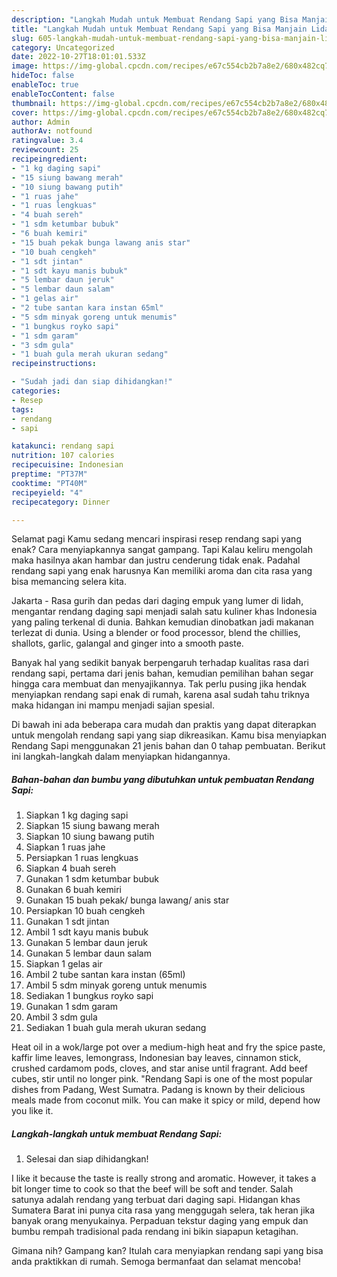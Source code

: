```yaml
---
description: "Langkah Mudah untuk Membuat Rendang Sapi yang Bisa Manjain Lidah "
title: "Langkah Mudah untuk Membuat Rendang Sapi yang Bisa Manjain Lidah "
slug: 605-langkah-mudah-untuk-membuat-rendang-sapi-yang-bisa-manjain-lidah
category: Uncategorized
date: 2022-10-27T18:01:01.533Z
image: https://img-global.cpcdn.com/recipes/e67c554cb2b7a8e2/680x482cq70/rendang-sapi-foto-resep-utama.jpg
hideToc: false
enableToc: true
enableTocContent: false
thumbnail: https://img-global.cpcdn.com/recipes/e67c554cb2b7a8e2/680x482cq70/rendang-sapi-foto-resep-utama.jpg
cover: https://img-global.cpcdn.com/recipes/e67c554cb2b7a8e2/680x482cq70/rendang-sapi-foto-resep-utama.jpg
author: Admin
authorAv: notfound
ratingvalue: 3.4
reviewcount: 25
recipeingredient:
- "1 kg daging sapi"
- "15 siung bawang merah"
- "10 siung bawang putih"
- "1 ruas jahe"
- "1 ruas lengkuas"
- "4 buah sereh"
- "1 sdm ketumbar bubuk"
- "6 buah kemiri"
- "15 buah pekak bunga lawang anis star"
- "10 buah cengkeh"
- "1 sdt jintan"
- "1 sdt kayu manis bubuk"
- "5 lembar daun jeruk"
- "5 lembar daun salam"
- "1 gelas air"
- "2 tube santan kara instan 65ml"
- "5 sdm minyak goreng untuk menumis"
- "1 bungkus royko sapi"
- "1 sdm garam"
- "3 sdm gula"
- "1 buah gula merah ukuran sedang"
recipeinstructions:

- "Sudah jadi dan siap dihidangkan!"
categories:
- Resep
tags:
- rendang
- sapi

katakunci: rendang sapi 
nutrition: 107 calories
recipecuisine: Indonesian
preptime: "PT37M"
cooktime: "PT40M"
recipeyield: "4"
recipecategory: Dinner

---
```



Selamat pagi Kamu sedang mencari inspirasi resep rendang sapi yang enak? Cara menyiapkannya sangat gampang. Tapi Kalau keliru mengolah maka hasilnya akan hambar dan justru cenderung tidak enak. Padahal rendang sapi yang enak harusnya Kan memiliki aroma dan cita rasa yang bisa memancing selera kita.


Jakarta - Rasa gurih dan pedas dari daging empuk yang lumer di lidah, mengantar rendang daging sapi menjadi salah satu kuliner khas Indonesia yang paling terkenal di dunia. Bahkan kemudian dinobatkan jadi makanan terlezat di dunia. Using a blender or food processor, blend the chillies, shallots, garlic, galangal and ginger into a smooth paste.

Banyak hal yang sedikit banyak berpengaruh terhadap kualitas rasa dari rendang sapi, pertama dari jenis bahan, kemudian pemilihan bahan segar hingga cara membuat dan menyajikannya. Tak perlu pusing jika hendak menyiapkan rendang sapi enak di rumah, karena asal sudah tahu triknya maka hidangan ini mampu menjadi sajian spesial.


Di bawah ini ada beberapa cara mudah dan praktis yang dapat diterapkan untuk mengolah rendang sapi yang siap dikreasikan. Kamu bisa menyiapkan Rendang Sapi menggunakan 21 jenis bahan dan 0 tahap pembuatan. Berikut ini langkah-langkah dalam menyiapkan hidangannya.

<!--inarticleads1-->

##### Bahan-bahan dan bumbu yang dibutuhkan untuk pembuatan Rendang Sapi:

1. Siapkan 1 kg daging sapi
1. Siapkan 15 siung bawang merah
1. Siapkan 10 siung bawang putih
1. Siapkan 1 ruas jahe
1. Persiapkan 1 ruas lengkuas
1. Siapkan 4 buah sereh
1. Gunakan 1 sdm ketumbar bubuk
1. Gunakan 6 buah kemiri
1. Gunakan 15 buah pekak/ bunga lawang/ anis star
1. Persiapkan 10 buah cengkeh
1. Gunakan 1 sdt jintan
1. Ambil 1 sdt kayu manis bubuk
1. Gunakan 5 lembar daun jeruk
1. Gunakan 5 lembar daun salam
1. Siapkan 1 gelas air
1. Ambil 2 tube santan kara instan (65ml)
1. Ambil 5 sdm minyak goreng untuk menumis
1. Sediakan 1 bungkus royko sapi
1. Gunakan 1 sdm garam
1. Ambil 3 sdm gula
1. Sediakan 1 buah gula merah ukuran sedang


Heat oil in a wok/large pot over a medium-high heat and fry the spice paste, kaffir lime leaves, lemongrass, Indonesian bay leaves, cinnamon stick, crushed cardamom pods, cloves, and star anise until fragrant. Add beef cubes, stir until no longer pink. &#34;Rendang Sapi is one of the most popular dishes from Padang, West Sumatra. Padang is known by their delicious meals made from coconut milk. You can make it spicy or mild, depend how you like it. 

<!--inarticleads2-->

##### Langkah-langkah untuk membuat Rendang Sapi:


1. Selesai dan siap dihidangkan!

I like it because the taste is really strong and aromatic. However, it takes a bit longer time to cook so that the beef will be soft and tender. Salah satunya adalah rendang yang terbuat dari daging sapi. Hidangan khas Sumatera Barat ini punya cita rasa yang menggugah selera, tak heran jika banyak orang menyukainya. Perpaduan tekstur daging yang empuk dan bumbu rempah tradisional pada rendang ini bikin siapapun ketagihan. 

Gimana nih? Gampang kan? Itulah cara menyiapkan rendang sapi yang bisa anda praktikkan di rumah. Semoga bermanfaat dan selamat mencoba!
